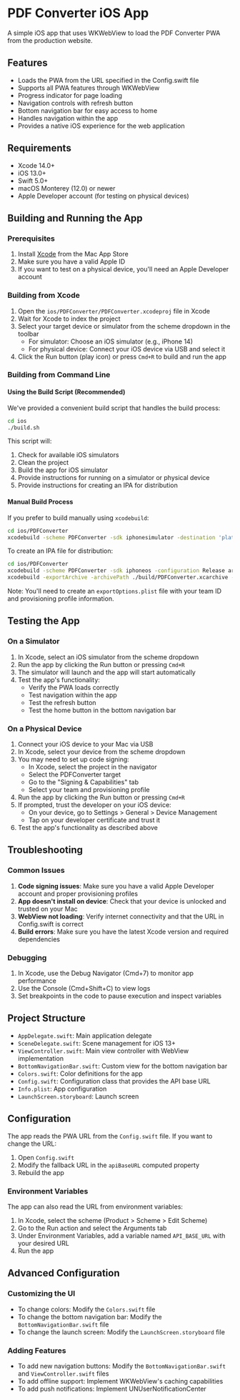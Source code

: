 # PDF Converter iOS App

A simple iOS app that uses WKWebView to load the PDF Converter PWA from the production website.

## Features

- Loads the PWA from the URL specified in the Config.swift file
- Supports all PWA features through WKWebView
- Progress indicator for page loading
- Navigation controls with refresh button
- Bottom navigation bar for easy access to home
- Handles navigation within the app
- Provides a native iOS experience for the web application

## Requirements

- Xcode 14.0+
- iOS 13.0+
- Swift 5.0+
- macOS Monterey (12.0) or newer
- Apple Developer account (for testing on physical devices)

## Building and Running the App

### Prerequisites

1. Install [Xcode](https://apps.apple.com/us/app/xcode/id497799835) from the Mac App Store
2. Make sure you have a valid Apple ID
3. If you want to test on a physical device, you'll need an Apple Developer account

### Building from Xcode

1. Open the `ios/PDFConverter/PDFConverter.xcodeproj` file in Xcode
2. Wait for Xcode to index the project
3. Select your target device or simulator from the scheme dropdown in the toolbar
   - For simulator: Choose an iOS simulator (e.g., iPhone 14)
   - For physical device: Connect your iOS device via USB and select it
4. Click the Run button (play icon) or press `Cmd+R` to build and run the app

### Building from Command Line

#### Using the Build Script (Recommended)

We've provided a convenient build script that handles the build process:

```bash
cd ios
./build.sh
```

This script will:
1. Check for available iOS simulators
2. Clean the project
3. Build the app for iOS simulator
4. Provide instructions for running on a simulator or physical device
5. Provide instructions for creating an IPA for distribution

#### Manual Build Process

If you prefer to build manually using `xcodebuild`:

```bash
cd ios/PDFConverter
xcodebuild -scheme PDFConverter -sdk iphonesimulator -destination 'platform=iOS Simulator,name=iPhone 14,OS=latest'
```

To create an IPA file for distribution:

```bash
cd ios/PDFConverter
xcodebuild -scheme PDFConverter -sdk iphoneos -configuration Release archive -archivePath ./build/PDFConverter.xcarchive
xcodebuild -exportArchive -archivePath ./build/PDFConverter.xcarchive -exportOptionsPlist exportOptions.plist -exportPath ./build
```

Note: You'll need to create an `exportOptions.plist` file with your team ID and provisioning profile information.

## Testing the App

### On a Simulator

1. In Xcode, select an iOS simulator from the scheme dropdown
2. Run the app by clicking the Run button or pressing `Cmd+R`
3. The simulator will launch and the app will start automatically
4. Test the app's functionality:
   - Verify the PWA loads correctly
   - Test navigation within the app
   - Test the refresh button
   - Test the home button in the bottom navigation bar

### On a Physical Device

1. Connect your iOS device to your Mac via USB
2. In Xcode, select your device from the scheme dropdown
3. You may need to set up code signing:
   - In Xcode, select the project in the navigator
   - Select the PDFConverter target
   - Go to the "Signing & Capabilities" tab
   - Select your team and provisioning profile
4. Run the app by clicking the Run button or pressing `Cmd+R`
5. If prompted, trust the developer on your iOS device:
   - On your device, go to Settings > General > Device Management
   - Tap on your developer certificate and trust it
6. Test the app's functionality as described above

## Troubleshooting

### Common Issues

1. **Code signing issues**: Make sure you have a valid Apple Developer account and proper provisioning profiles
2. **App doesn't install on device**: Check that your device is unlocked and trusted on your Mac
3. **WebView not loading**: Verify internet connectivity and that the URL in Config.swift is correct
4. **Build errors**: Make sure you have the latest Xcode version and required dependencies

### Debugging

1. In Xcode, use the Debug Navigator (Cmd+7) to monitor app performance
2. Use the Console (Cmd+Shift+C) to view logs
3. Set breakpoints in the code to pause execution and inspect variables

## Project Structure

- `AppDelegate.swift`: Main application delegate
- `SceneDelegate.swift`: Scene management for iOS 13+
- `ViewController.swift`: Main view controller with WebView implementation
- `BottomNavigationBar.swift`: Custom view for the bottom navigation bar
- `Colors.swift`: Color definitions for the app
- `Config.swift`: Configuration class that provides the API base URL
- `Info.plist`: App configuration
- `LaunchScreen.storyboard`: Launch screen

## Configuration

The app reads the PWA URL from the `Config.swift` file. If you want to change the URL:

1. Open `Config.swift`
2. Modify the fallback URL in the `apiBaseURL` computed property
3. Rebuild the app

### Environment Variables

The app can also read the URL from environment variables:

1. In Xcode, select the scheme (Product > Scheme > Edit Scheme)
2. Go to the Run action and select the Arguments tab
3. Under Environment Variables, add a variable named `API_BASE_URL` with your desired URL
4. Run the app

## Advanced Configuration

### Customizing the UI

- To change colors: Modify the `Colors.swift` file
- To change the bottom navigation bar: Modify the `BottomNavigationBar.swift` file
- To change the launch screen: Modify the `LaunchScreen.storyboard` file

### Adding Features

- To add new navigation buttons: Modify the `BottomNavigationBar.swift` and `ViewController.swift` files
- To add offline support: Implement WKWebView's caching capabilities
- To add push notifications: Implement UNUserNotificationCenter